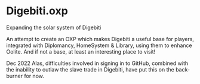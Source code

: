 # Digebiti.oxp
Expanding the solar system of Digebiti

An attempt to create an OXP which makes Digebiti a useful base for players, integrated with Diplomancy, HomeSystem & Library, using them to enhance Oolite. And if not a base, at least an interesting place to visit!

Dec 2022
Alas, difficulties involved in signing in to GitHub, combined with the inability to outlaw the slave trade in Digebiti, have put this on the back-burner for now.
